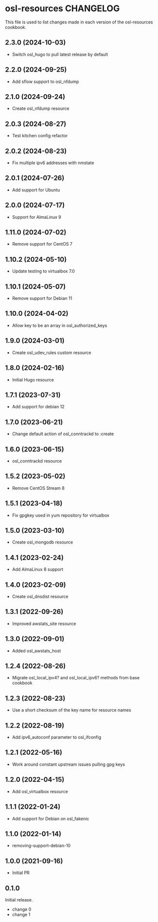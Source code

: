 # osl-resources CHANGELOG

This file is used to list changes made in each version of the osl-resources cookbook.

2.3.0 (2024-10-03)
------------------
- Switch osl_hugo to pull latest release by default

2.2.0 (2024-09-25)
------------------
- Add sflow support to osl_nfdump

2.1.0 (2024-09-24)
------------------
- Create osl_nfdump resource

2.0.3 (2024-08-27)
------------------
- Test kitchen config refactor

2.0.2 (2024-08-23)
------------------
- Fix multiple ipv6 addresses with nmstate

2.0.1 (2024-07-26)
------------------
- Add support for Ubuntu

2.0.0 (2024-07-17)
------------------
- Support for AlmaLinux 9

1.11.0 (2024-07-02)
-------------------
- Remove support for CentOS 7

1.10.2 (2024-05-10)
-------------------
- Update testing to virtualbox 7.0

1.10.1 (2024-05-07)
-------------------
- Remove support for Debian 11

1.10.0 (2024-04-02)
-------------------
- Allow key to be an array in osl_authorized_keys

1.9.0 (2024-03-01)
------------------
- Create osl_udev_rules custom resource

1.8.0 (2024-02-16)
------------------
- Initial Hugo resource

1.7.1 (2023-07-31)
------------------
- Add support for debian 12

1.7.0 (2023-06-21)
------------------
- Change default action of osl_conntrackd to :create

1.6.0 (2023-06-15)
------------------
- osl_conntrackd resource

1.5.2 (2023-05-02)
------------------
- Remove CentOS Stream 8

1.5.1 (2023-04-18)
------------------
- Fix gpgkey used in yum repository for virtualbox

1.5.0 (2023-03-10)
-----------------
- Create osl_mongodb resource

1.4.1 (2023-02-24)
------------------
- Add AlmaLinux 8 support

1.4.0 (2023-02-09)
------------------
- Create osl_dnsdist resource

1.3.1 (2022-09-26)
------------------
- Improved awstats_site resource

1.3.0 (2022-09-01)
------------------
- Added osl_awstats_host

1.2.4 (2022-08-26)
------------------
- Migrate osl_local_ipv4? and osl_local_ipv6? methods from base cookbook

1.2.3 (2022-08-23)
------------------
- Use a short checksum of the key name for resource names

1.2.2 (2022-08-19)
------------------
- Add ipv6_autoconf parameter to osl_ifconfig

1.2.1 (2022-05-16)
------------------
- Work around constant upstream issues pulling gpg keys

1.2.0 (2022-04-15)
------------------
- Add osl_virtualbox resource

1.1.1 (2022-01-24)
------------------
- Add support for Debian on osl_fakenic

1.1.0 (2022-01-14)
------------------
- removing-support-debian-10

1.0.0 (2021-09-16)
------------------
- Initial PR

## 0.1.0

Initial release.

- change 0
- change 1
